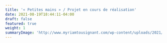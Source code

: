 ```yaml
---
title: '« Petites mains » / Projet en cours de réalisation'
date: 2021-08-19T18:44:11-04:00
draft: false
featured: true
weight: 1
summaryImage: 'http://www.myriamtousignant.com/wp-content/uploads/2021/08/petites_mains_web_sans_texte.jpg'
---
```

